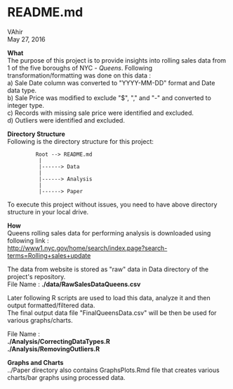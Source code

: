 # README.md
VAhir  
May 27, 2016  

**What**   
The purpose of this project is to provide insights into rolling sales data from 1 of the five boroughs of NYC - *Queens*.
Following transformation/formatting was done on this data :  
   a)  Sale Date column was converted to "YYYY-MM-DD" format and Date data type.  
   b)  Sale Price was modified to exclude "$", "," and "-" and converted to integer type.  
   c)  Records with missing sale price were identified and excluded.  
   d)  Outliers were identified and excluded.  

**Directory Structure**  
Following is the directory structure for this project:  
  
             Root --> README.md
              |
              |------> Data
              | 
              |------> Analysis
              |
              |------> Paper  

To execute this project without issues, you need to have above directory structure in your local drive.  


**How**  
 Queens rolling sales data for performing analysis is downloaded using following link :   
http://www1.nyc.gov/home/search/index.page?search-terms=Rolling+sales+update

The data from website is stored as "raw" data in Data directory of the project's repository.  
File Name : **./data/RawSalesDataQueens.csv**

Later following R scripts are used to load this data, analyze it and then output formatted/filtered data.  
The final output data file "FinalQueensData.csv" will be then be used for various graphs/charts.  

File Name :  
**./Analysis/CorrectingDataTypes.R**  
**./Analysis/RemovingOutliers.R**



**Graphs and Charts**  
../Paper directory also contains GraphsPlots.Rmd file that creates various charts/bar graphs using processed data.  


              
